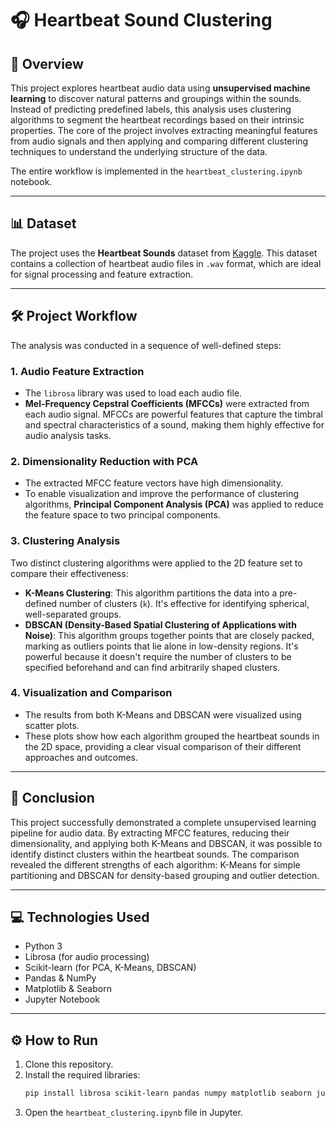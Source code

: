 # 🎧 Heartbeat Sound Clustering

## 📝 Overview

This project explores heartbeat audio data using **unsupervised machine learning** to discover natural patterns and groupings within the sounds. Instead of predicting predefined labels, this analysis uses clustering algorithms to segment the heartbeat recordings based on their intrinsic properties. The core of the project involves extracting meaningful features from audio signals and then applying and comparing different clustering techniques to understand the underlying structure of the data.

The entire workflow is implemented in the `heartbeat_clustering.ipynb` notebook.

---

## 📊 Dataset

The project uses the **Heartbeat Sounds** dataset from [Kaggle](https://www.kaggle.com/datasets/shayanfazeli/heartbeat). This dataset contains a collection of heartbeat audio files in `.wav` format, which are ideal for signal processing and feature extraction.

---

## 🛠️ Project Workflow

The analysis was conducted in a sequence of well-defined steps:

### 1. **Audio Feature Extraction**
- The `librosa` library was used to load each audio file.
- **Mel-Frequency Cepstral Coefficients (MFCCs)** were extracted from each audio signal. MFCCs are powerful features that capture the timbral and spectral characteristics of a sound, making them highly effective for audio analysis tasks.

### 2. **Dimensionality Reduction with PCA**
- The extracted MFCC feature vectors have high dimensionality.
- To enable visualization and improve the performance of clustering algorithms, **Principal Component Analysis (PCA)** was applied to reduce the feature space to two principal components.

### 3. **Clustering Analysis**
Two distinct clustering algorithms were applied to the 2D feature set to compare their effectiveness:

- **K-Means Clustering**: This algorithm partitions the data into a pre-defined number of clusters (`k`). It's effective for identifying spherical, well-separated groups.
- **DBSCAN (Density-Based Spatial Clustering of Applications with Noise)**: This algorithm groups together points that are closely packed, marking as outliers points that lie alone in low-density regions. It's powerful because it doesn't require the number of clusters to be specified beforehand and can find arbitrarily shaped clusters.

### 4. **Visualization and Comparison**
- The results from both K-Means and DBSCAN were visualized using scatter plots.
- These plots show how each algorithm grouped the heartbeat sounds in the 2D space, providing a clear visual comparison of their different approaches and outcomes.

---

## 🚀 Conclusion

This project successfully demonstrated a complete unsupervised learning pipeline for audio data. By extracting MFCC features, reducing their dimensionality, and applying both K-Means and DBSCAN, it was possible to identify distinct clusters within the heartbeat sounds. The comparison revealed the different strengths of each algorithm: K-Means for simple partitioning and DBSCAN for density-based grouping and outlier detection.

---

## 💻 Technologies Used

- Python 3
- Librosa (for audio processing)
- Scikit-learn (for PCA, K-Means, DBSCAN)
- Pandas & NumPy
- Matplotlib & Seaborn
- Jupyter Notebook

---

## ⚙️ How to Run

1.  Clone this repository.
2.  Install the required libraries:
    ```bash
    pip install librosa scikit-learn pandas numpy matplotlib seaborn jupyterlab
    ```
3.  Open the `heartbeat_clustering.ipynb` file in Jupyter.
